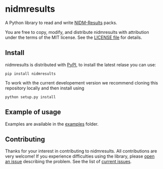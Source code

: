 # nidmresults
A Python library to read and write [NIDM-Results](http://nidm.nidash.org/specs/nidm-results.html) packs.

You are free to copy, modify, and distribute nidmresults with attribution under the terms of the MIT license. See the [LICENSE file](LICENSE.md) for details.

## Install
nidmresults is distributed with [PyPI](https://pypi.org/project/nidmresults/), to install the latest relase you can use:
```
pip install nidmresults
```

To work with the current developement version we recommend cloning this repository locally and then install using
```
python setup.py install
```

## Example of usage

Examples are available in the [examples](examples) folder.

## Contributing
Thanks for your interest in contributing to nidmresults. All contributions are very welcome! If you experience difficulties using the library, please [open an issue](https://github.com/incf-nidash/nidmresults/issues/new) describing the problem. See the list of [current issues](https://github.com/incf-nidash/nidmresults/issues).


